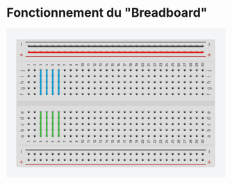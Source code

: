 # Fonctionnement du "Breadboard"

![fritzing](https://github.com/liamjack/AtelierArduino/raw/master/breadboard.png)